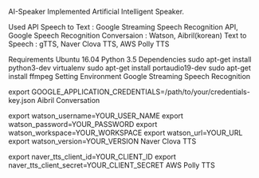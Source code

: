 AI-Speaker
Implemented Artificial Intelligent Speaker.

Used API
Speech to Text : Google Streaming Speech Recognition API, Google Speech Recognition
Conversaion : Watson, Aibril(korean)
Text to Speech : gTTS, Naver Clova TTS, AWS Polly TTS

Requirements
Ubuntu 16.04
Python 3.5
Dependencies
sudo apt-get install python3-dev virtualenv
sudo apt-get install portaudio19-dev
sudo apt-get install ffmpeg
Setting Environment
Google Streaming Speech Recognition

export GOOGLE_APPLICATION_CREDENTIALS=/path/to/your/credentials-key.json
Aibril Conversation

export watson_username=YOUR_USER_NAME
export watson_password=YOUR_PASSWORD
export watson_workspace=YOUR_WORKSPACE
export watson_url=YOUR_URL
export watson_version=YOUR_VERSION
Naver Clova TTS

export naver_tts_client_id=YOUR_CLIENT_ID
export naver_tts_client_secret=YOUR_CLIENT_SECRET
AWS Polly TTS